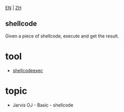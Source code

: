 [EN](./others.md) | [ZH](./others-zh.md)
## shellcode



Given a piece of shellcode, execute and get the result.


tool
====



-   [shellcodeexec](https://github.com/inquisb/shellcodeexec)



topic
====



-   Jarvis OJ - Basic - shellcode
